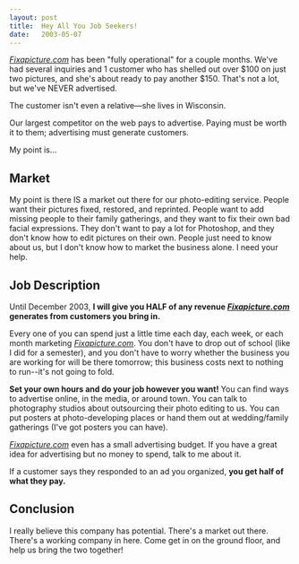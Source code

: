```yaml
---
layout:	post
title:	Hey All You Job Seekers!
date:	2003-05-07
---
```


_[Fixapicture.com](http://fixapicture.com/)_ has been "fully operational" for a couple months. We've had several inquiries and 1 customer who has shelled out over $100 on just two pictures, and she's about ready to pay another $150. That's not a lot, but we've NEVER advertised.

The customer isn't even a relative—she lives in Wisconsin.

Our largest competitor on the web pays to advertise. Paying must be worth it to them; advertising must generate customers.

My point is...

## Market

My point is there IS a market out there for our photo-editing service. People want their pictures fixed, restored, and reprinted. People want to add missing people to their family gatherings, and they want to fix their own bad facial expressions. They don't want to pay a lot for Photoshop, and they don't know how to edit pictures on their own.
People just need to know about us, but I don't know how to market the business alone. I need your help.

## Job Description

Until December 2003, __I will give you HALF of any revenue _[Fixapicture.com](http://fixapicture.com/)_ generates from customers you bring in.__

Every one of you can spend just a little time each day, each week, or each month marketing _[Fixapicture.com](http://fixapicture.com/)_. You don't have to drop out of school (like I did for a semester), and you don't have to worry whether the business you are working for will be there tomorrow; this business costs next to nothing to run--it's not going to fold.

__Set your own hours and do your job however you want!__ You can find ways to advertise online, in the media, or around town. You can talk to photography studios about outsourcing their photo editing to us. You can put posters at photo-developing places or hand them out at wedding/family gatherings (I've got posters you can have).

_[Fixapicture.com](http://fixapicture.com/)_ even has a small advertising budget. If you have a great idea for advertising but no money to spend, talk to me about it.

If a customer says they responded to an ad you organized, __you get half of what they pay.__

## Conclusion

I really believe this company has potential. There's a market out there. There's a working company in here. Come get in on the ground floor, and help us bring the two together!